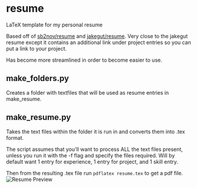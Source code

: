 # resume
LaTeX template for my personal resume

Based off of [sb2nov/resume](https://github.com/sb2nov/resume/) and [jakegut/resume](https://github.com/jakegut/resume). Very close to the jakegut resume except it contains an additional link under project entries so you can put a
link to your project.

Has become more streamlined in order to become easier to use.

## make_folders.py
Creates a folder with textfiles that will be used as resume entries in make_resume.

## make_resume.py
Takes the text files within the folder it is run in and converts them into .tex format.

The script assumes that you'll want to process ALL the text files present, unless you run it with the -f flag and specify the files required. Will by default want 1 entry for experience, 1 entry for project, and 1 skill entry.




Then from the resulting .tex file run `pdflatex resume.tex` to get a pdf file. 
![Resume Preview](resume.png)
